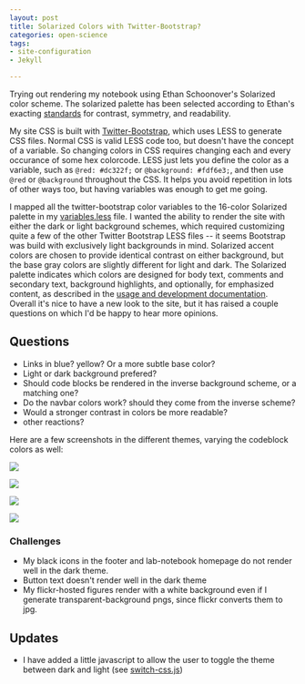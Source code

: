 ```yaml
---
layout: post
title: Solarized Colors with Twitter-Bootstrap?
categories: open-science
tags: 
- site-configuration
- Jekyll

---
```



Trying out rendering my notebook using Ethan Schoonover's Solarized color scheme.  The solarized palette has been selected according to Ethan's exacting [standards](http://ethanschoonover.com/solarized#features) for contrast, symmetry, and readability.  

My site CSS is built with [Twitter-Bootstrap](http://twitter.github.com/bootstrap/), which uses LESS to generate CSS files.  Normal CSS is valid LESS code too, but doesn't have the concept of a variable.  So changing colors in CSS requires changing each and every occurance of some hex colorcode. LESS just lets you define the color as a variable, such as `@red: #dc322f;` or `@background: #fdf6e3;`, and then use `@red` or `@background` throughout the CSS.  It helps you avoid repetition in lots of other ways too, but having variables was enough to get me going.  

I mapped all the twitter-bootstrap color variables to the 16-color Solarized palette in my [variables.less](https://github.com/cboettig/labnotebook/blob/master/assets/less/variables.less) file. I wanted the ability to render the site with either the dark or light background schemes, which required customizing quite a few of the other Twitter Bootstrap LESS files -- it seems Bootstrap was build with exclusively light backgrounds in mind.  Solarized accent colors are chosen to provide identical contrast on either background, but the base gray colors are slightly different for light and dark.  The Solarized palette indicates which colors are designed for body text, comments and secondary text, background highlights, and optionally, for emphasized content, as described in the [usage and development documentation](http://ethanschoonover.com/solarized#usage-development).  Overall it's nice to have a new look to the site, but it has raised a couple questions on which I'd be happy to hear more opinions.   

## Questions

* Links in blue? yellow? Or a more subtle base color?
* Light or dark background prefered?
* Should code blocks be rendered in the inverse background scheme, or a matching one?
* Do the navbar colors work? should they come from the inverse scheme? 
* Would a stronger contrast in colors be more readable? 
* other reactions?

Here are a few screenshots in the different themes, varying the codeblock colors as well:

![](http://farm9.staticflickr.com/8182/8049035809_cbd35a6a8f_n.jpg)

![](http://farm9.staticflickr.com/8455/8049041504_ef37c20a8d_n.jpg) 

![](http://farm9.staticflickr.com/8311/8049041556_c6c454b7b1_n.jpg)

![](http://farm9.staticflickr.com/8315/8049041400_8de7a9ba94_n.jpg) 



### Challenges 

* My black icons in the footer and lab-notebook homepage do not render well in the dark theme.  
* Button text doesn't render well in the dark theme
* My flickr-hosted figures render with a white background even if I generate transparent-background pngs, since flickr converts them to jpg.

## Updates

* I have added a little javascript to allow the user to toggle the theme between dark and light (see [switch-css.js](https://github.com/cboettig/labnotebook/blob/master/assets/js/switch-css.js))
